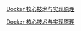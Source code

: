 [Docker 核心技术与实现原理](http://dockone.io/article/2941)


[Docker 核心技术与实现原理](https://draveness.me/docker/)
